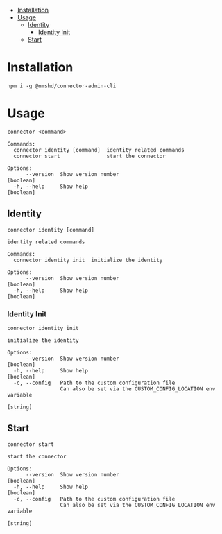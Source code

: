 

<!-- toc -->

- [Installation](#installation)
- [Usage](#usage)
  * [Identity](#identity)
    + [Identity Init](#identity-init)
  * [Start](#start)

<!-- tocstop -->

# Installation

```
npm i -g @nmshd/connector-admin-cli
```

<!-- generated start -->

# Usage

```
connector <command>

Commands:
  connector identity [command]  identity related commands
  connector start               start the connector

Options:
      --version  Show version number                                   [boolean]
  -h, --help     Show help                                             [boolean]
```

## Identity

```
connector identity [command]

identity related commands

Commands:
  connector identity init  initialize the identity

Options:
      --version  Show version number                                   [boolean]
  -h, --help     Show help                                             [boolean]

```

### Identity Init

```
connector identity init

initialize the identity

Options:
      --version  Show version number                                   [boolean]
  -h, --help     Show help                                             [boolean]
  -c, --config   Path to the custom configuration file
                 Can also be set via the CUSTOM_CONFIG_LOCATION env variable
                                                                        [string]

```

## Start

```
connector start

start the connector

Options:
      --version  Show version number                                   [boolean]
  -h, --help     Show help                                             [boolean]
  -c, --config   Path to the custom configuration file
                 Can also be set via the CUSTOM_CONFIG_LOCATION env variable
                                                                        [string]

```

<!-- generated end -->
